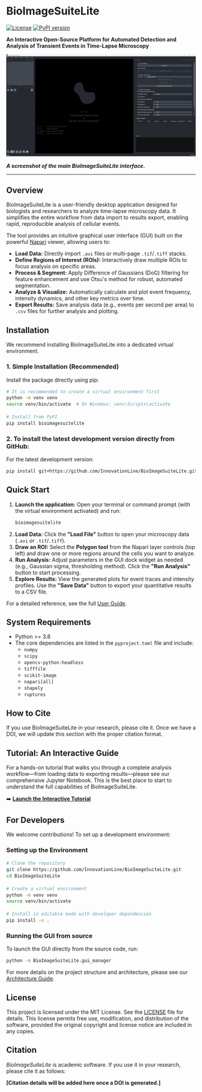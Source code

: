 # BioImageSuiteLite

[![License](https://img.shields.io/badge/License-MIT-yellow.svg)](https://opensource.org/licenses/MIT)
[![PyPI version](https://badge.fury.io/py/bioimagesuitelite.svg)](https://badge.fury.io/py/bioimagesuitelite)

**An Interactive Open-Source Platform for Automated Detection and Analysis of Transient Events in Time-Lapse Microscopy**

![1750010543782](image/README/1750010543782.png)

***A screenshot of the main BioImageSuiteLite interface.***

---

## Overview

BioImageSuiteLite is a user-friendly desktop application designed for biologists and researchers to analyze time-lapse microscopy data. It simplifies the entire workflow from data import to results export, enabling rapid, reproducible analysis of cellular events.

The tool provides an intuitive graphical user interface (GUI) built on the powerful [Napari](https://napari.org/) viewer, allowing users to:

- **Load Data:** Directly import `.avi` files or multi-page `.tif`/`.tiff` stacks.
- **Define Regions of Interest (ROIs):** Interactively draw multiple ROIs to focus analysis on specific areas.
- **Process & Segment:** Apply Difference of Gaussians (DoG) filtering for feature enhancement and use Otsu's method for robust, automated segmentation.
- **Analyze & Visualize:** Automatically calculate and plot event frequency, intensity dynamics, and other key metrics over time.
- **Export Results:** Save analysis data (e.g., events per second per area) to `.csv` files for further analysis and plotting.

## Installation

We recommend installing BioImageSuiteLite into a dedicated virtual environment.

### 1. Simple Installation (Recommended)

Install the package directly using pip:

```bash
# It is recommended to create a virtual environment first
python -m venv venv
source venv/bin/activate  # On Windows: venv\Scripts\activate

# Install from PyPI
pip install bioimagesuitelite
```

### 2. To install the latest development version directly from GitHub:

For the latest development version:

```bash
pip install git+https://github.com/InnovationLine/BioImageSuiteLite.git
```

## Quick Start

1. **Launch the application:**
   Open your terminal or command prompt (with the virtual environment activated) and run:
   ```bash
   bioimagesuitelite
   ```
2. **Load Data:**
   Click the **"Load File"** button to open your microscopy data (`.avi` or `.tif`/`.tiff`).
3. **Draw an ROI:**
   Select the **Polygon tool** from the Napari layer controls (top left) and draw one or more regions around the cells you want to analyze.
4. **Run Analysis:**
   Adjust parameters in the GUI dock widget as needed (e.g., Gaussian sigma, thresholding method). Click the **"Run Analysis"** button to start processing.
5. **Explore Results:**
   View the generated plots for event traces and intensity profiles. Use the **"Save Data"** button to export your quantitative results to a CSV file.

For a detailed reference, see the full [User Guide](./UserGuide.md).

## System Requirements

- Python >= 3.8
- The core dependencies are listed in the `pyproject.toml` file and include:
  - `numpy`
  - `scipy`
  - `opencv-python-headless`
  - `tifffile`
  - `scikit-image`
  - `napari[all]`
  - `shapely`
  - `ruptures`

## How to Cite

If you use BioImageSuiteLite in your research, please cite it. Once we have a DOI, we will update this section with the proper citation format.

## Tutorial: An Interactive Guide

For a hands-on tutorial that walks you through a complete analysis workflow—from loading data to exporting results—please see our comprehensive Jupyter Notebook. This is the best place to start to understand the full capabilities of BioImageSuiteLite.

➡️ **[Launch the Interactive Tutorial](./examples/comprehensive_analysis_guide.ipynb)**

## For Developers

We welcome contributions! To set up a development environment:

### Setting up the Environment

```bash
# Clone the repository
git clone https://github.com/InnovationLine/BioImageSuiteLite.git
cd BioImageSuiteLite

# Create a virtual environment
python -m venv venv
source venv/bin/activate

# Install in editable mode with developer dependencies
pip install -e .
```

### Running the GUI from source

To launch the GUI directly from the source code, run:

```bash
python -m BioImageSuiteLite.gui_manager
```

For more details on the project structure and architecture, please see our [Architecture Guide](./ARCHITECTURE.md).

## License

This project is licensed under the MIT License. See the [LICENSE](./LICENSE) file for details.
This license permits free use, modification, and distribution of the software, provided the original copyright and license notice are included in any copies.

## Citation

*BioImageSuiteLite* is academic software. If you use it in your research, please cite it as follows:

**[Citation details will be added here once a DOI is generated.]**
